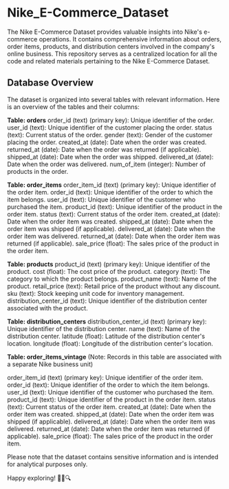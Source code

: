 
# Nike_E-Commerce_Dataset

The Nike E-Commerce Dataset provides valuable insights into Nike's e-commerce operations. It contains comprehensive information about orders, order items, products, and distribution centers involved in the company's online business. This repository serves as a centralized location for all the code and related materials pertaining to the Nike E-Commerce Dataset.

## Database Overview
The dataset is organized into several tables with relevant information. Here is an overview of the tables and their columns:

**Table: orders**
order_id (text) (primary key): Unique identifier of the order.
user_id (text): Unique identifier of the customer placing the order.
status (text): Current status of the order.
gender (text): Gender of the customer placing the order.
created_at (date): Date when the order was created.
returned_at (date): Date when the order was returned (if applicable).
shipped_at (date): Date when the order was shipped.
delivered_at (date): Date when the order was delivered.
num_of_item (integer): Number of products in the order.

**Table: order_items**
order_item_id (text) (primary key): Unique identifier of the order item.
order_id (text): Unique identifier of the order to which the item belongs.
user_id (text): Unique identifier of the customer who purchased the item.
product_id (text): Unique identifier of the product in the order item.
status (text): Current status of the order item.
created_at (date): Date when the order item was created.
shipped_at (date): Date when the order item was shipped (if applicable).
delivered_at (date): Date when the order item was delivered.
returned_at (date): Date when the order item was returned (if applicable).
sale_price (float): The sales price of the product in the order item.

**Table: products**
product_id (text) (primary key): Unique identifier of the product.
cost (float): The cost price of the product.
category (text): The category to which the product belongs.
product_name (text): Name of the product.
retail_price (text): Retail price of the product without any discount.
sku (text): Stock keeping unit code for inventory management.
distribution_center_id (text): Unique identifier of the distribution center associated with the product.

**Table: distribution_centers**
distribution_center_id (text) (primary key): Unique identifier of the distribution center.
name (text): Name of the distribution center.
latitude (float): Latitude of the distribution center's location.
longitude (float): Longitude of the distribution center's location.

**Table: order_items_vintage**
(Note: Records in this table are associated with a separate Nike business unit)

order_item_id (text) (primary key): Unique identifier of the order item.
order_id (text): Unique identifier of the order to which the item belongs.
user_id (text): Unique identifier of the customer who purchased the item.
product_id (text): Unique identifier of the product in the order item.
status (text): Current status of the order item.
created_at (date): Date when the order item was created.
shipped_at (date): Date when the order item was shipped (if applicable).
delivered_at (date): Date when the order item was delivered.
returned_at (date): Date when the order item was returned (if applicable).
sale_price (float): The sales price of the product in the order item.

Please note that the dataset contains sensitive information and is intended for analytical purposes only.

Happy exploring! 🏃‍♂️🔍
